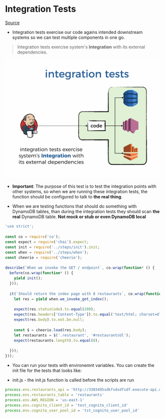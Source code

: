 # Integration Tests

[Source](https://livevideo.manning.com/module/38_3_2/production-ready-serverless/testing/writing-integration-tests?)

* Integration tests exercise our code agains intended downstream systems so we can test multiple components in one go.

> Integration tests exercise system's **Integration** with its external dependencies.

![Integration](./images/integration-tests.png)

* **Important**: The purpose of this test is to test the integration points with other systems, so when we are running these integration tests, the function should be configured to talk to **the real thing**. 

* When we are testing functions that should do something with DynamoDB tables, than during the integration tests they should scan **the real** DynamoDB table. **Not mock or stub or even DynamoDB local**

```js
'use strict';

const co = require('co');
const expect = require('chai').expect;
const init = require('../steps/init').init;
const when = require('../steps/when');
const cheerio = require('cheerio');

describe(`When we invoke the GET / endpoint`, co.wrap(function* () {
  before(co.wrap(function* () {
    yield init();
  }));

  it(`Should return the index page with 8 restaurants`, co.wrap(function* () {
    let res = yield when.we_invoke_get_index();

    expect(res.statusCode).to.equal(200);
    expect(res.headers['Content-Type']).to.equal('text/html; charset=UTF-8');
    expect(res.body).to.not.be.null;

    const $ = cheerio.load(res.body);
    let restaurants = $('.restaurant', '#restaurantsUl');  
    expect(restaurants.length).to.equal(8);

  }));
}));
```
* You can run your tests with environemnt variables. You can create the init file for the tests that looks like:

* init.js - the init.js function is called before the scripts are run
```js
process.env.restaurants_api = 'http://3303495sdkfsdsdfsdf.execute-api.us-east-1.amazonaws.com/dev/restaurants'
process.env.restaurants_table = 'restaurants'
process.env.AWS_REGION = 'us-east-1'
process.env.cognito_client_id = 'test_cognito_client_id'
process.env.cognito_user_pool_id = 'tst_cognito_user_pool_id'
```
